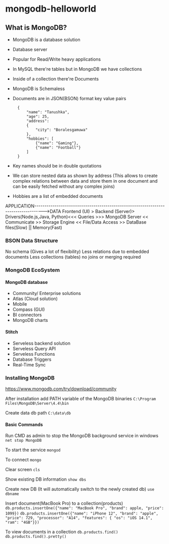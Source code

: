 # mongodb-helloworld

## What is MongoDB?

- MongoDB is a database solution
- Database server
- Popular for Read/Write heavy applications
- In MySQL there're tables but in MongoDB we have collections
- Inside of a collection there're Documents
- MongoDB is Schemaless
- Documents are in JSON(BSON) format key value pairs

        {
            "name": "Tanushka",
            "age": 25,
            "address":
            {
                "city": "Boralesgamuwa"
            },
            "hobbies": [
                {"name": "Gaming"},
                {"name": "Football"}
            ]
        }

- Key names should be in double quotations
- We can store nested data as shown by address (This allows to create complex relations between data and store them in one document and can be easily fetched without any complex joins)
- Hobbies are a list of embedded documents

APPLICATION----------------------------------------------------------------------------------->DATA
Frontend (UI) > Backend (Server)> Drivers(Node.js,Java, Python)<<< Queries >>> MongoDB Server << Communicate >> Storage Engine << File/Data Access >> DataBase files(Slow) || Memory(Fast)


### BSON Data Structure

No schema (Gives a lot of flexibility)
Less relations due to embedded documents
Less collections (tables) no joins or merging required

### MongoDB EcoSystem

#### MongoDB database

- Community/ Enterprise solutions
- Atlas (Cloud solution)
- Mobile
- Compass (GUI)
- BI connectors
- MongoDB charts

#### Stitch

- Serveless backend solution
- Serveless Query API
- Serveless Functions
- Database Triggers
- Real-Time Sync

### Installing MongoDB

<https://www.mongodb.com/try/download/community>

After installation add PATH variable of the MongoDB binaries
`C:\Program Files\MongoDB\Server\4.4\bin`

Create data db path
`C:\data\db`

#### Basic Commands

Run CMD as admin to stop the MongoDB background service in windows
`net stop MongoDB`

To start the service
`mongod`

To connect
`mongo`

Clear screen
`cls`

Show existing DB information
`show dbs`

Create new DB (It will automatically switch to the newly created db)
`use dbname`

Insert document(MacBook Pro) to a collection(products)
`db.products.insertOne({"name": "MacBook Pro", "brand": apple, "price": 1099})`
`db.products.insertOne({"name": "iPhone 12", "brand": "apple", "price": 729, "processor": "A14", "features": { "os": "iOS 14.1", "ram": "4GB"}})`

To view documents in a collection
`db.products.find()`
`db.products.find().pretty()`
